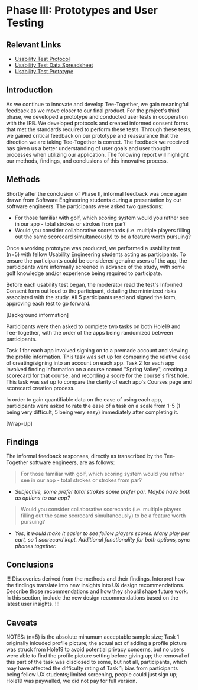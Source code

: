 # Phase III: Prototypes and User Testing

## Relevant Links

- [Usability Test Protocol](./Tee-Together_Protocol.pdf)
- [Usability Test Data Spreadsheet](./Tee-Together_Protocol.xlsx)
- [Usability Test Prototype](https://xd.adobe.com/view/62b36a4e-d502-40a3-a217-805356606897-37e0/?fullscreen&hints=off)

## Introduction

As we continue to innovate and develop Tee-Together, we gain meaningful feedback as we move closer to our final product. For the project's third phase, we developed a prototype and conducted user tests in cooperation with the IRB. We developed protocols and created informed consent forms that met the standards required to perform these tests. Through these tests, we gained critical feedback on our prototype and reassurance that the direction we are taking Tee-Together is correct. The feedback we received has given us a better understanding of user goals and user thought processes when utilizing our application. The following report will highlight our methods, findings, and conclusions of this innovative process. 

## Methods

Shortly after the conclusion of Phase II, informal feedback was once again drawn from Software Engineering students during a presentation by our software engineers. The participants were asked two questions:
- For those familiar with golf, which scoring system would you rather see in our app - total strokes or strokes from par?
- Would you consider collaborative scorecards (i.e. multiple players filling out the same scorecard simultaneously) to be a feature worth pursuing?

Once a working prototype was produced, we performed a usability test (n=5) with fellow Usability Engineering students acting as participants. To ensure the participants could be considered genuine users of the app, the participants were informally screened in advance of the study, with some golf knowledge and/or experience being required to participate.

Before each usability test began, the moderator read the test's Informed Consent form out loud to the participant, detailing the minimized risks associated with the study. All 5 participants read and signed the form, approving each test to go forward.

[Background information]

Participants were then asked to complete two tasks on both Hole19 and Tee-Together, with the order of the apps being randomized between participants.

Task 1 for each app involved signing on to a premade account and viewing the profile information. This task was set up for comparing the relative ease of creating/signing into an account on each app. Task 2 for each app involved finding information on a course named "Spring Valley", creating a scorecard for that course, and recording a score for the course's first hole. This task was set up to compare the clarity of each app's Courses page and scorecard creation process.

In order to gain quantifiable data on the ease of using each app, participants were asked to rate the ease of a task on a scale from 1-5 (1 being very difficult, 5 being very easy) immediately after completing it.

[Wrap-Up]

## Findings

The informal feedback responses, directly as transcribed by the Tee-Together software engineers, are as follows:

> For those familiar with golf, which scoring system would you rather see in our app - total strokes or strokes from par?
- _Subjective, some prefer total strokes some prefer par. Maybe have both as options to our app?_

> Would you consider collaborative scorecards (i.e. multiple players filling out the same scorecard simultaneously) to be a feature worth pursuing?
- _Yes, it would make it easier to see fellow players scores. Many play per cart, so 1 scorecard kept. Additional functionality for both options, sync phones together._


## Conclusions

!!! Discoveries derived from the methods and their findings. Interpret how the findings translate into new insights into UX design recommendations. Describe those recommendations and how they should shape future work. In this section, include the new design recommendations based on the latest user insights. !!!

## Caveats

NOTES: (n=5) is the absolute minumum acceptable sample size; Task 1 originally inlcuded profile picture; the actual act of adding a profile picture was struck from Hole19 to avoid potential privacy concerns, but no users were able to find the profile picture setting before giving up; the removal of this part of the task was disclosed to some, but not all, participants, which may have affected the difficulty rating of Task 1; bias from participants being fellow UX students; limited screening, people could just sign up; Hole19 was paywalled, we did not pay for full version.
